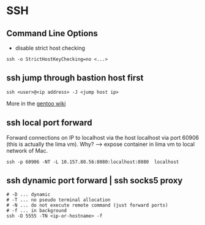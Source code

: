# SSH

## Command Line Options

* disable strict host checking

```
ssh -o StrictHostKeyChecking=no <...>
```

## ssh jump through bastion host first
```
ssh <user>@<ip address> -J <jump host ip>
```
More in the [gentoo wiki](https://wiki.gentoo.org/wiki/SSH_jump_host)

## ssh local port forward

Forward connections on IP to localhost via the host localhost 
via port 60906 (this is actually the lima vm).
Why? --> expose container in lima vm to local network of Mac.

```
ssh -p 60906 -NT -L 10.157.80.56:8080:localhost:8080  localhost
```

## ssh dynamic port forward | ssh socks5 proxy


```
# -D ... dynamic
# -T ... no pseudo terminal allocation
# -N ... do not execute remote command (just forward ports)
# -f ... in background
ssh -D 5555 -TN <ip-or-hostname> -f
```
